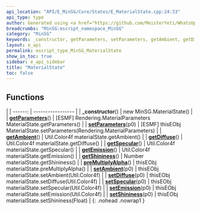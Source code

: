 ```yaml
---
api_location: "API/E_MinSG/Core/States/E_MaterialState.cpp:24:33"
api_type: type
author: Generated using <a href="https://github.com/MeisterYeti/WhatsUpDoc">WhatsUpDoc</a>
breadcrumbs: "MinSG:escript_namespace_MinSG"
category: "MinSG"
keywords: _constructor, getParameters, setParameters, getAmbient, getDiffuse, getSpecular, getEmission, getShininess, preMultiplyAlpha, setAmbient, setDiffuse, setSpecular, setEmission, setShininess
layout: e_api
permalink: escript_type_MinSG_MaterialState
show_in_toc: true
sidebar: e_api_sidebar
title: "MaterialState"
toc: false
---
```


## Functions

|
| ------: | ----------------- |
| **_constructor**() | new MinSG.MaterialState() |
| **[getParameters](classMinSG_1_1RenderingParametersState#classMinSG_1_1RenderingParametersState_1abc0891cd567b279a86f85f978452b010)**() | [ESMF] Rendering.MaterialParameters MaterialState.getParameters() |
| **[setParameters](classMinSG_1_1RenderingParametersState#classMinSG_1_1RenderingParametersState_1a4e9f8bfdd58c370bb046aef0945335c4)**(p0) | [ESMF] thisEObj MaterialState.setParameters(Rendering.MaterialParameters) |
| **[getAmbient](classRendering_1_1MaterialParameters#classRendering_1_1MaterialParameters_1a2a45c4e617a87e70e89735b8f582b3cb)**() | Util.Color4f materialState.getAmbient() |
| **[getDiffuse](classRendering_1_1MaterialParameters#classRendering_1_1MaterialParameters_1a0caf6706797f78fa643e3015b4416563)**() | Util.Color4f materialState.getDiffuse() |
| **[getSpecular](classRendering_1_1MaterialParameters#classRendering_1_1MaterialParameters_1a8a57c80433db672895c0d164097019b5)**() | Util.Color4f materialState.getSpecular() |
| **[getEmission](classRendering_1_1MaterialParameters#classRendering_1_1MaterialParameters_1a8ae0bda1e44c7863bad5bb2d6d37e846)**() | Util.Color4f materialState.getEmission() |
| **[getShininess](classRendering_1_1MaterialParameters#classRendering_1_1MaterialParameters_1aa11b92427f556ae206bc5b64168ea805)**() | Number materialState.getShininess() |
| **[preMultiplyAlpha](classMinSG_1_1MaterialState#classMinSG_1_1MaterialState_1a632373c1fa166f6362239c28ad5665d1)**() | thisEObj materialState.preMultiplyAlpha() |
| **[setAmbient](classRendering_1_1MaterialParameters#classRendering_1_1MaterialParameters_1a3d345560bfaff4b11cebd717b9c91ebb)**(p0) | thisEObj materialState.setAmbient(Util.Color4f) |
| **[setDiffuse](classRendering_1_1MaterialParameters#classRendering_1_1MaterialParameters_1a1becd6aa2c0462c4734cdec7e4911472)**(p0) | thisEObj materialState.setDiffuse(Util.Color4f) |
| **[setSpecular](classRendering_1_1MaterialParameters#classRendering_1_1MaterialParameters_1aacf960b296ea0e0c99c26f0106e4a749)**(p0) | thisEObj materialState.setSpecular(Util.Color4f) |
| **[setEmission](classRendering_1_1MaterialParameters#classRendering_1_1MaterialParameters_1a4779630b013f3b5471a09d1e93b35794)**(p0) | thisEObj materialState.setEmission(Util.Color4f) |
| **[setShininess](classRendering_1_1MaterialParameters#classRendering_1_1MaterialParameters_1a4f99e958f28218e533d9015175d76736)**(p0) | thisEObj materialState.setShininess(Float) |
{: .nohead .nowrap1 }
